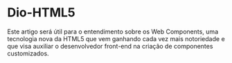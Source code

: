 # Dio-HTML5
Este artigo será útil para o entendimento sobre os Web Components, uma tecnologia nova da HTML5 que vem ganhando cada vez mais notoriedade e que visa auxiliar o desenvolvedor front-end na criação de componentes customizados.
